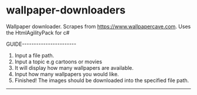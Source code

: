 # wallpaper-downloaders
Wallpaper downloader. Scrapes from https://www.wallpapercave.com. Uses the HtmlAgilityPack for c#

GUIDE-----------------------
1. Input a file path.
2. Input a topic e.g cartoons or movies
3. It will display how many wallpapers are available.
4. Input how many wallpapers you would like.
5. Finished! The images should be downloaded into the specified file path.
---------------------------------------------------------------------------------
